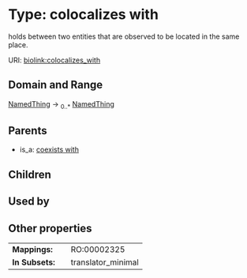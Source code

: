 
# Type: colocalizes with


holds between two entities that are observed to be located in the same place.

URI: [biolink:colocalizes_with](https://w3id.org/biolink/vocab/colocalizes_with)


## Domain and Range

[NamedThing](NamedThing.md) ->  <sub>0..*</sub> [NamedThing](NamedThing.md)

## Parents

 *  is_a: [coexists with](coexists_with.md)

## Children


## Used by


## Other properties

|  |  |  |
| --- | --- | --- |
| **Mappings:** | | RO:00002325 |
| **In Subsets:** | | translator_minimal |

